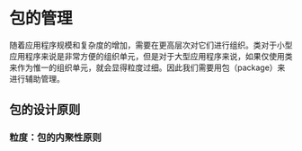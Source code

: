 # 包的管理

随着应用程序规模和复杂度的增加，需要在更高层次对它们进行组织。类对于小型应用程序来说是非常方便的组织单元，但是对于大型应用程序来说，如果仅使用类来作为惟一的组织单元，就会显得粒度过细。因此我们需要用包（package）来进行辅助管理。

## 包的设计原则
### 粒度：包的内聚性原则